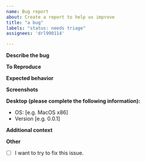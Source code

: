 ```yaml
---
name: Bug report
about: Create a report to help us improve
title: "a bug"
labels: "status: needs triage"
assignees: 'drl990114'

---
```

<!-- Language suggestions / 语言建议 -->
<!--  You can use english to describe. -->
<!-- 你可以使用中文来描述 -->

**Describe the bug**
<!-- A clear and concise description of what the bug is. -->

**To Reproduce**
<!-- Steps to reproduce the behavior:
1. Go to '...'
2. Click on '....'
3. Scroll down to '....'
4. See error -->

**Expected behavior**
<!-- A clear and concise description of what you expected to happen. -->

**Screenshots**
<!-- If applicable, add screenshots to help explain your problem. -->

**Desktop (please complete the following information):**
<!-- this information is very important -->
 - OS: [e.g. MacOS x86]
 - Version [e.g. 0.0.1]

**Additional context**
<!-- Add any other context about the problem here.  For example, relevant editorial content after desensitization -->

**Other**

-   [ ] I want to try to fix this issue.
